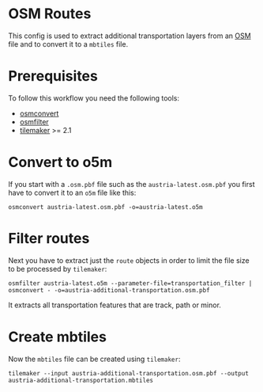 # OSM Routes

This config is used to extract additional transportation layers from an [OSM](https://www.openstreetmap.org) file and to convert it to a `mbtiles` file.

# Prerequisites

To follow this workflow you need the following tools:

* [osmconvert](https://wiki.openstreetmap.org/wiki/Osmconvert)
* [osmfilter](https://wiki.openstreetmap.org/wiki/Osmfilter)
* [tilemaker](https://tilemaker.org) >= 2.1

# Convert to o5m

If you start with a `.osm.pbf` file such as the `austria-latest.osm.pbf` you first have to convert it to an `o5m` file like this:

```
osmconvert austria-latest.osm.pbf -o=austria-latest.o5m
```

# Filter routes

Next you have to extract just the `route` objects in order to limit the file size to be processed by `tilemaker`:

```
osmfilter austria-latest.o5m --parameter-file=transportation_filter | osmconvert - -o=austria-additional-transportation.osm.pbf
```

It extracts all transportation features that are track, path or minor.

# Create mbtiles

Now the `mbtiles` file can be created using `tilemaker`:

```
tilemaker --input austria-additional-transportation.osm.pbf --output austria-additional-transportation.mbtiles
```
